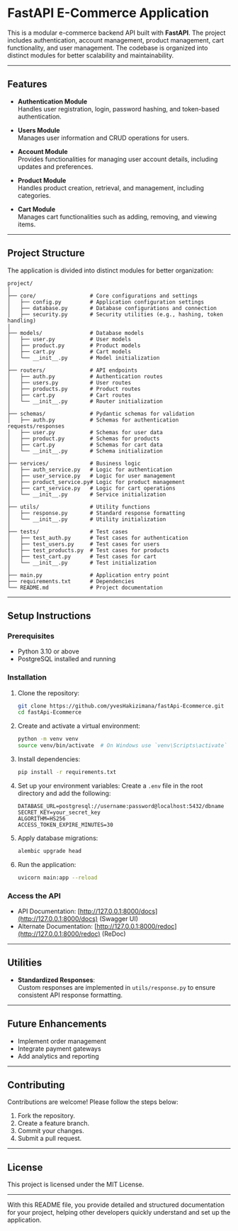 # FastAPI E-Commerce Application

This is a modular e-commerce backend API built with **FastAPI**. The project includes authentication, account management, product management, cart functionality, and user management. The codebase is organized into distinct modules for better scalability and maintainability.

---

## Features

- **Authentication Module**  
  Handles user registration, login, password hashing, and token-based authentication.

- **Users Module**  
  Manages user information and CRUD operations for users.

- **Account Module**  
  Provides functionalities for managing user account details, including updates and preferences.

- **Product Module**  
  Handles product creation, retrieval, and management, including categories.

- **Cart Module**  
  Manages cart functionalities such as adding, removing, and viewing items.

---

## Project Structure

The application is divided into distinct modules for better organization:

```plaintext
project/
│
├── core/                 # Core configurations and settings
│   ├── config.py         # Application configuration settings
│   ├── database.py       # Database configurations and connection
│   ├── security.py       # Security utilities (e.g., hashing, token handling)
│
├── models/               # Database models
│   ├── user.py           # User models
│   ├── product.py        # Product models
│   ├── cart.py           # Cart models
│   └── __init__.py       # Model initialization
│
├── routers/              # API endpoints
│   ├── auth.py           # Authentication routes
│   ├── users.py          # User routes
│   ├── products.py       # Product routes
│   ├── cart.py           # Cart routes
│   └── __init__.py       # Router initialization
│
├── schemas/              # Pydantic schemas for validation
│   ├── auth.py           # Schemas for authentication requests/responses
│   ├── user.py           # Schemas for user data
│   ├── product.py        # Schemas for products
│   ├── cart.py           # Schemas for cart data
│   └── __init__.py       # Schema initialization
│
├── services/             # Business logic
│   ├── auth_service.py   # Logic for authentication
│   ├── user_service.py   # Logic for user management
│   ├── product_service.py# Logic for product management
│   ├── cart_service.py   # Logic for cart operations
│   └── __init__.py       # Service initialization
│
├── utils/                # Utility functions
│   ├── response.py       # Standard response formatting
│   └── __init__.py       # Utility initialization
│
├── tests/                # Test cases
│   ├── test_auth.py      # Test cases for authentication
│   ├── test_users.py     # Test cases for users
│   ├── test_products.py  # Test cases for products
│   ├── test_cart.py      # Test cases for cart
│   └── __init__.py       # Test initialization
│
├── main.py               # Application entry point
├── requirements.txt      # Dependencies
└── README.md             # Project documentation
```

---

## Setup Instructions

### Prerequisites

- Python 3.10 or above
- PostgreSQL installed and running

### Installation

1. Clone the repository:
   ```bash
   git clone https://github.com/yvesHakizimana/fastApi-Ecommerce.git
   cd fastApi-Ecommerce
   ```

2. Create and activate a virtual environment:
   ```bash
   python -m venv venv
   source venv/bin/activate  # On Windows use `venv\Scripts\activate`
   ```

3. Install dependencies:
   ```bash
   pip install -r requirements.txt
   ```

4. Set up your environment variables:
   Create a `.env` file in the root directory and add the following:
   ```dotenv
   DATABASE_URL=postgresql://username:password@localhost:5432/dbname
   SECRET_KEY=your_secret_key
   ALGORITHM=HS256
   ACCESS_TOKEN_EXPIRE_MINUTES=30
   ```

5. Apply database migrations:
   ```bash
   alembic upgrade head
   ```

6. Run the application:
   ```bash
   uvicorn main:app --reload
   ```

### Access the API

- API Documentation: [http://127.0.0.1:8000/docs](http://127.0.0.1:8000/docs) (Swagger UI)  
- Alternate Documentation: [http://127.0.0.1:8000/redoc](http://127.0.0.1:8000/redoc) (ReDoc)

---

## Utilities

- **Standardized Responses**:  
  Custom responses are implemented in `utils/response.py` to ensure consistent API response formatting.

---

## Future Enhancements

- Implement order management
- Integrate payment gateways
- Add analytics and reporting

---

## Contributing

Contributions are welcome! Please follow the steps below:

1. Fork the repository.
2. Create a feature branch.
3. Commit your changes.
4. Submit a pull request.

---

## License

This project is licensed under the MIT License.

---

With this README file, you provide detailed and structured documentation for your project, helping other developers quickly understand and set up the application.
